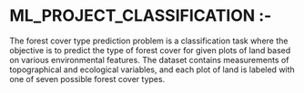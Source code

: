 # ML_PROJECT_CLASSIFICATION :-
The forest cover type prediction problem is a classification task where the objective is to predict the type of forest cover for given plots of land based on various environmental features. The dataset contains measurements of topographical and ecological variables, and each plot of land is labeled with one of seven possible forest cover types.
